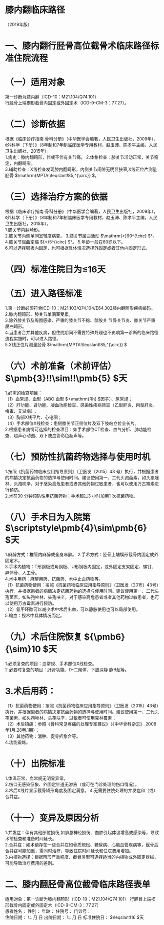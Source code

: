 # 膝内翻临床路径  
（2019年版）  
# 一、膝内翻行胫骨高位截骨术临床路径标准住院流程  
# （一）适用对象  
第一诊断为膝内翻（ICD-10：M21.104/Q74.101）  
行胫骨上端楔形截骨内固定或外固定术（ICD-9-CM-3：77.27）。  
# （二）诊断依据  
根据《临床诊疗指南·骨科分册》（中华医学会编著，人民卫生出版社，2009年），《外科学（下册）》（8年制和7年制临床医学专用教材，赵玉沛、陈孝平主编，人民卫生出版社，2015年）。  
1.病史：膝内翻畸形，伴或不伴有关节痛。 2.体格检查：膝关节活动正常，关节稳定，内翻畸形。  
3.辅助检查：X线检查发现膝内翻畸形，内侧关节间隙无明显狭窄,X线正位片测量胫骨 $\mathrm{MPTA\!\leqslant\!85\,^{\circ}} $。  
# （三）选择治疗方案的依据  
根据《临床诊疗指南·骨科分册》（中华医学会编著，人民卫生出版社，2009年），《外科学（下册）》（8年制和7年制临床医学专用教材，赵玉沛、陈孝平主编，人民卫生出版社，2015年）。  
1.膝关节内翻畸形。  
2.膝关节内侧单间室轻度病变。   3.膝关节屈曲活动 $\mathrm{>}90^{\circ} $°。 4.膝关节屈曲挛缩 ${<}5^{\circ} $°。 5.年龄一般在60岁以下。  
6.可以选择钢板内固定，也可根据具体情况选择外固定或者其他内固定形式。  
# （四）标准住院日为≤16天  
# （五）进入路径标准  
1.第一诊断必须符合ICD-10：M21.103/Q74.104/E64.302膝内翻畸形疾病编码。 2.膝内翻畸形、膝关节单间室受累。  
3.除外膝关节及周围感染、严重的膝关节不稳、髌股关 节骨关节炎、膝关节严重屈曲畸形。  
4.当患者合并其他疾病，但住院期间不需要特殊处理也不影响第一诊断的临床路径流程实施时，可以进入路径。  
5.X线正位片测量胫骨 $\mathrm{MPTA\!\leqslant\!85\,^{\circ}} $  
# （六）术前准备（术前评估） $\pmb{3}\!\!\sim\!\!\pmb{5} $天  
1.必需的检查项目：  
（1）血常规、血型（ABO 血型 $+\mathrm{Rh} $因子）、尿常规；  
（2）肝功能、肾功能、凝血功能检查、感染性疾病筛查（乙型肝炎、丙型肝炎、梅毒、艾滋病）；  
（3）胸部X线平片、心电图；  
（4）手术部位X线检查：患侧膝关节正侧位片及双下肢站立位全长片。  
2.根据患者病情可选择的检查项目：如手术部位CT检查、血气分析、肺功能检查、超声心动图、双下肢血管彩色超声等。  
# （七）预防性抗菌药物选择与使用时机  
1.按照《抗菌药物临床应用指导原则》（卫医发〔2015〕43 号）执行，并根据患者的病情决定抗菌药物的选择与使用时间。建议使用第一、二代头孢菌素，如头孢唑林、头孢呋辛，对于感染高危患者或者其他药物过敏患者，也可以使用万古霉素进行预防。  
2.术前30 分钟预防性用抗菌药物；手术超过3 小时加用1 次抗菌药物。  
# （八）手术日为入院第 $\scriptstyle\pmb{4}\sim\pmb{6} $天  
1.麻醉方式：椎管内麻醉或全身麻醉。 2.手术方式：胫骨上端楔形截骨内固定或外固定术。  
3.手术内植物：T形钢板或角钢板、U形钢板内固定，或外固定支架固定、螺钉、异体骨、人工骨。  
4.术中用药：麻醉用药、抗菌药、术中止血药物等。  
（1）抗菌药物使用：按照《抗菌药物临床应用指导原则》（卫医发〔2015〕43号）执行，并根据患者的病情决定抗菌药物的选择与使用时间。建议使用第一、二代头孢菌素，如头孢唑林、头孢呋辛，对于感染高危患者或者其他药物过敏患者，也可以使用万古霉素进行预防。  
（2）氨甲环酸可以减少术中术后出血，可以静脉使用也可以局部使用。  
5.输血：视术中具体情况而定。  
# （九）术后住院恢复 ${\pmb6}{\sim}10 $天  
1.必须复查的项目：血常规、手术部位X线检查。  
2.必要时复查的项目：肝肾功能、D-二聚体、下肢深静 脉B超等。  
# 3.术后用药：  
（1）抗菌药物使用：按照《抗菌药物临床应用指导原则》（卫医发〔2015〕43号）执行，并根据患者的病情决定抗菌药物的选择与使用时间。建议使用第一、二代头孢菌素，如头孢唑林、头孢呋辛，过敏者可使用克林霉素；  
（2）术后镇痛：参照《骨科常见疼痛的处理专家建议》（《中华骨科杂志》.2008年1月.28卷.1期）；  
（3）其他药物：消肿、促骨折愈合等。  
4.功能锻炼。  
# （十）出院标准  
1.体温正常，血常规无明显异常。  
2.伤口无感染征象、外固定针道无渗液（或可在门诊处理的伤口情况）。  
3.术后X线片显示截骨矫形角度及固定满意。 4.无需要住院处理的并发症和（或）合并症。  
# （十一）变异及原因分析  
1.并发症：伴有其他部位损伤,如腓总神经损伤、血肿引起体温增高或感染等，导致术前检查和准备时间延长。  
2.合并症：如术前存在一些合并症如骨质疏松、糖尿病、心脑血管疾病等，截骨后合并症可能加重，需同时治疗，导致住院时间延长和住院费用增加。  
3.内植物选择：根据畸形严重程度、截骨类型可选择适当的内植物或外固定器械，可能导致治疗费用的差别。  
# 二、膝内翻胫骨高位截骨临床路径表单  
适用对象：第一诊断为膝内翻畸形（ICD-10：M21.104/Q74.101） 行胫骨上端楔形截骨内固定或外固定术（ICD-9-CM-3：77.27）  
患者姓名：           性别：        年龄：      住院号：       门诊号：  
住院日期：    年    月     日  出院日期：    年     月   日  标准住院日： $\leqslant\!16 $天  
